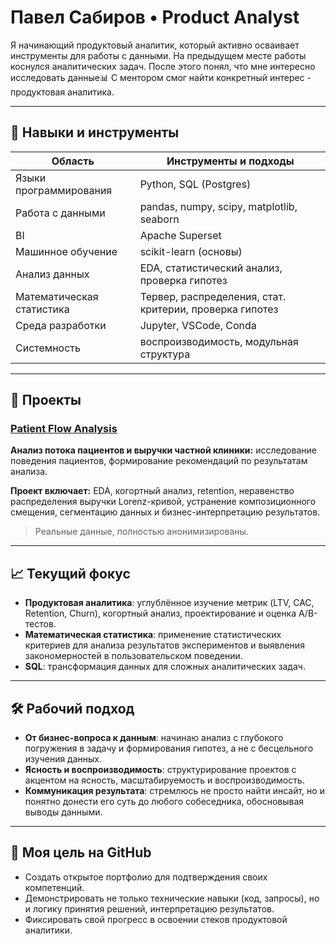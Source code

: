 # Павел Сабиров • Product Analyst

Я начинающий продуктовый аналитик, который активно осваивает инструменты для работы с данными.
На предыдущем месте работы коснулся аналитических задач. После этого понял, что мне интересно исследовать данные📊
С ментором смог найти конкретный интерес - продуктовая аналитика.

---

## 🧩 Навыки и инструменты

| Область                   | Инструменты и подходы                                   |
|---------------------------|---------------------------------------------------------|
| Языки программирования    | Python, SQL (Postgres)                                  |
| Работа с данными          | pandas, numpy, scipy, matplotlib, seaborn               |
| BI                        | Apache Superset                                         |
| Машинное обучение         | scikit-learn (основы)                                   |
| Анализ данных             | EDA, статистический анализ, проверка гипотез            |
| Математическая статистика | Тервер, распределения, стат. критерии, проверка гипотез |
| Среда разработки          | Jupyter, VSCode, Conda                                  |
| Системность               | воспроизводимость, модульная структура                  |

---

## 📂 Проекты

### [Patient Flow Analysis](https://github.com/pavelsabirov/patient_flow_analysis)
**Анализ потока пациентов и выручки частной клиники:** исследование поведения пациентов, формирование рекомендаций по результатам анализа. 

**Проект включает:** EDA, когортный анализ, retention, неравенство распределения выручки Lorenz-кривой, устранение композиционного смещения, сегментацию данных и бизнес-интерпретацию результатов.  
>Реальные данные, полностью анонимизированы.

---

## 📈 Текущий фокус

- **Продуктовая аналитика**: углублённое изучение метрик (LTV, CAC, Retention, Churn), когортный анализ, проектирование и оценка A/B-тестов.
- **Математическая статистика**: применение статистических критериев для анализа результатов экспериментов и выявления закономерностей в пользовательском поведении.
- **SQL**: трансформация данных для сложных аналитических задач.

---

## 🛠 Рабочий подход

- **От бизнес-вопроса к данным**: начинаю анализ с глубокого погружения в задачу и формирования гипотез, а не с бесцельного изучения данных.
- **Ясность и воспроизводимость**: структурирование проектов с акцентом на ясность, масштабируемость и воспроизводимость.
- **Коммуникация результата**: стремлюсь не просто найти инсайт, но и понятно донести его суть до любого собеседника, обосновывая выводы данными.

---

## 📎 Моя цель на GitHub

- Создать открытое портфолио для подтверждения своих компетенций.
- Демонстрировать не только технические навыки (код, запросы), но и логику принятия решений, интерпретацию результатов.
- Фиксировать свой прогресс в освоении стеков продуктовой аналитики.
